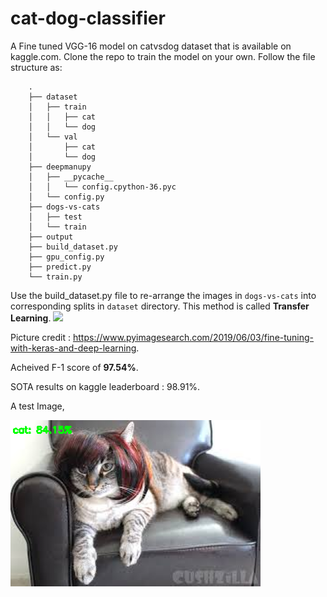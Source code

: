 # cat-dog-classifier
A Fine tuned VGG-16 model on catvsdog dataset that is available on kaggle.com.
Clone the repo to train the model on your own.
Follow the file structure as:
``` 
    .
    ├── dataset
    │   ├── train
    │   │   ├── cat 
    │   │   └── dog 
    │   └── val
    │       ├── cat 
    │       └── dog 
    ├── deepmanupy
    │   ├── __pycache__
    │   │   └── config.cpython-36.pyc
    │   └── config.py
    ├── dogs-vs-cats
    │   ├── test 
    │   └── train 
    ├── output
    ├── build_dataset.py
    ├── gpu_config.py
    ├── predict.py
    └── train.py
```
Use the build_dataset.py file to re-arrange the images in `dogs-vs-cats` into corresponding splits in `dataset` directory.
This method is called **Transfer Learning**.
![](https://www.pyimagesearch.com/wp-content/uploads/2019/06/fine_tuning_keras_freeze_unfreeze.png)

Picture credit : https://www.pyimagesearch.com/2019/06/03/fine-tuning-with-keras-and-deep-learning.

Acheived F-1 score of **97.54%**.

SOTA results on kaggle leaderboard : 98.91%.

A test Image,

![](output/cat.png)
